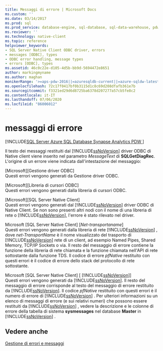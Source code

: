 ```yaml
---
title: Messaggi di errore | Microsoft Docs
ms.custom: ''
ms.date: 03/14/2017
ms.prod: sql
ms.prod_service: database-engine, sql-database, sql-data-warehouse, pdw
ms.reviewer: ''
ms.technology: native-client
ms.topic: reference
helpviewer_keywords:
- SQL Server Native Client ODBC driver, errors
- messages [ODBC], types
- ODBC error handling, message types
- errors [ODBC], types
ms.assetid: 46c0c22e-d105-4d5b-bb9d-5694472e8651
author: markingmyname
ms.author: maghan
monikerRange: '>=aps-pdw-2016||=azuresqldb-current||=azure-sqldw-latest||>=sql-server-2016||=sqlallproducts-allversions||>=sql-server-linux-2017||=azuresqldb-mi-current'
ms.openlocfilehash: 72c17f0417bf0b3115d1c8c69d208dfafb361e7b
ms.sourcegitcommit: f3321ed29d6d8725ba6378d207277a57cb5fe8c2
ms.contentlocale: it-IT
ms.lasthandoff: 07/06/2020
ms.locfileid: "86006012"
---
```

# <a name="error-messages"></a>messaggi di errore
[!INCLUDE[SQL Server Azure SQL Database Synapse Analytics PDW ](../../includes/applies-to-version/sql-asdb-asdbmi-asa-pdw.md)]

  Il testo dei messaggi restituiti dal [!INCLUDE[ssNoVersion](../../includes/ssnoversion-md.md)] driver ODBC di Native client viene inserito nel parametro *MessageText* di **SQLGetDiagRec**. L'origine di un errore viene indicata dall'intestazione del messaggio:  
  
 [Microsoft][Gestione driver ODBC]  
 Questi errori vengono generati da Gestione driver ODBC.  
  
 [Microsoft][Libreria di cursori ODBC]  
 Questi errori vengono generati dalla libreria di cursori ODBC.  
  
 [Microsoft][SQL Server Native Client]  
 Questi errori vengono generati dal [!INCLUDE[ssNoVersion](../../includes/ssnoversion-md.md)] driver ODBC di Native Client. Se non sono presenti altri nodi con il nome di una libreria di rete o [!INCLUDE[ssNoVersion](../../includes/ssnoversion-md.md)], l'errore è stato rilevato nel driver.  
  
 Microsoft [SQL Server Native Client] [*Net-transportaname*]  
 Questi errori vengono generati dalla libreria di rete [!INCLUDE[ssNoVersion](../../includes/ssnoversion-md.md)] , dove *net-TransportName* è il nome visualizzato del trasporto di [!INCLUDE[ssNoVersion](../../includes/ssnoversion-md.md)] rete di un client, ad esempio Named Pipes, Shared Memory, TCP/IP Sockets o via. Il resto del messaggio di errore contiene la funzione della libreria di rete chiamata e la funzione chiamata nell'API di rete sottostante dalla funzione TDS. Il codice di errore *pfNative* restituito con questi errori è il codice di errore dello stack del protocollo di rete sottostante.  
  
 Microsoft [SQL Server Native Client] [ [!INCLUDE[ssNoVersion](../../includes/ssnoversion-md.md)]]  
 Questi errori vengono generati da [!INCLUDE[ssNoVersion](../../includes/ssnoversion-md.md)]. Il resto del messaggio di errore corrisponde al testo del messaggio di errore restituito da [!INCLUDE[ssNoVersion](../../includes/ssnoversion-md.md)]. Il codice *pfNative* restituito con questi errori è il numero di errore di [!INCLUDE[ssNoVersion](../../includes/ssnoversion-md.md)] . Per ulteriori informazioni su un elenco di messaggi di errore (e sui relativi numeri) che possono essere restituiti da [!INCLUDE[ssNoVersion](../../includes/ssnoversion-md.md)] , vedere la descrizione e le colonne di errore della tabella di sistema **sysmessages** nel database **Master** in [!INCLUDE[ssNoVersion](../../includes/ssnoversion-md.md)] .  
  
## <a name="see-also"></a>Vedere anche  
 [Gestione di errori e messaggi](../../relational-databases/native-client-odbc-error-messages/handling-errors-and-messages.md)  
  
  
